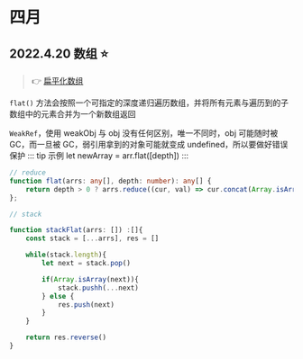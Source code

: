 # 四月

## 2022.4.20 数组 ⭐
> :point_right: 
[扁平化数组](https://developer.mozilla.org/zh-CN/docs/Web/JavaScript/Reference/Global_Objects/Array/flat)

`flat()` 方法会按照一个可指定的深度递归遍历数组，并将所有元素与遍历到的子数组中的元素合并为一个新数组返回

`WeakRef`，使用 weakObj 与 obj 没有任何区别，唯一不同时，obj 可能随时被 GC，而一旦被 GC，弱引用拿到的对象可能就变成 undefined，所以要做好错误保护
::: tip 示例
let newArray = arr.flat([depth])
:::

<CodeGroup>
  <CodeGroupItem title="TS" active>

```ts
// reduce
function flat(arrs: any[], depth: number): any[] {
    return depth > 0 ? arrs.reduce((cur, val) => cur.concat(Array.isArray(val) ? flat(val, depth -1) : val), []) : arrs.slice()
};

// stack

function stackFlat(arrs: []) :[]{
    const stack = [...arrs], res = []

    while(stack.length){
        let next = stack.pop()

        if(Array.isArray(next)){
            stack.pushh(...next)
        } else {
            res.push(next)
        }
    }

    return res.reverse()
}
```
  </CodeGroupItem>
</CodeGroup>